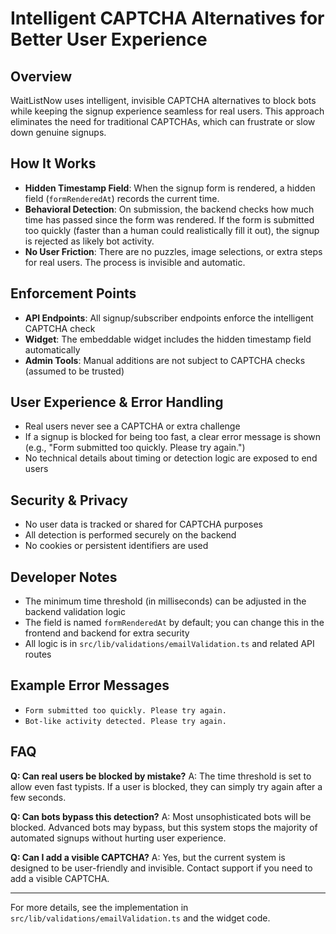 # Intelligent CAPTCHA Alternatives for Better User Experience

## Overview

WaitListNow uses intelligent, invisible CAPTCHA alternatives to block bots while keeping the signup experience seamless for real users. This approach eliminates the need for traditional CAPTCHAs, which can frustrate or slow down genuine signups.

## How It Works

- **Hidden Timestamp Field**: When the signup form is rendered, a hidden field (`formRenderedAt`) records the current time.
- **Behavioral Detection**: On submission, the backend checks how much time has passed since the form was rendered. If the form is submitted too quickly (faster than a human could realistically fill it out), the signup is rejected as likely bot activity.
- **No User Friction**: There are no puzzles, image selections, or extra steps for real users. The process is invisible and automatic.

## Enforcement Points

- **API Endpoints**: All signup/subscriber endpoints enforce the intelligent CAPTCHA check
- **Widget**: The embeddable widget includes the hidden timestamp field automatically
- **Admin Tools**: Manual additions are not subject to CAPTCHA checks (assumed to be trusted)

## User Experience & Error Handling

- Real users never see a CAPTCHA or extra challenge
- If a signup is blocked for being too fast, a clear error message is shown (e.g., "Form submitted too quickly. Please try again.")
- No technical details about timing or detection logic are exposed to end users

## Security & Privacy

- No user data is tracked or shared for CAPTCHA purposes
- All detection is performed securely on the backend
- No cookies or persistent identifiers are used

## Developer Notes

- The minimum time threshold (in milliseconds) can be adjusted in the backend validation logic
- The field is named `formRenderedAt` by default; you can change this in the frontend and backend for extra security
- All logic is in `src/lib/validations/emailValidation.ts` and related API routes

## Example Error Messages

- `Form submitted too quickly. Please try again.`
- `Bot-like activity detected. Please try again.`

## FAQ

**Q: Can real users be blocked by mistake?**
A: The time threshold is set to allow even fast typists. If a user is blocked, they can simply try again after a few seconds.

**Q: Can bots bypass this detection?**
A: Most unsophisticated bots will be blocked. Advanced bots may bypass, but this system stops the majority of automated signups without hurting user experience.

**Q: Can I add a visible CAPTCHA?**
A: Yes, but the current system is designed to be user-friendly and invisible. Contact support if you need to add a visible CAPTCHA.

---

For more details, see the implementation in `src/lib/validations/emailValidation.ts` and the widget code.
